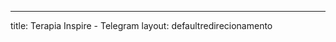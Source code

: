 ---
title: Terapia Inspire - Telegram
layout: defaultredirecionamento

<meta http-equiv="refresh" content="1; URL='https://t.me/terapiainspire'"/>
